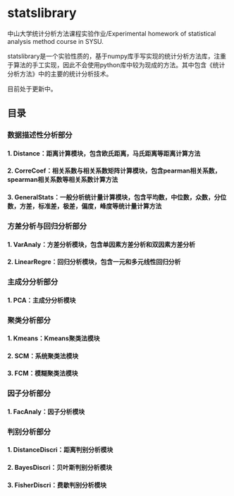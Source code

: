 # statslibrary
中山大学统计分析方法课程实验作业/Experimental homework of statistical analysis method course in SYSU.

statslibrary是一个实验性质的，基于numpy库手写实现的统计分析方法库，注重于算法的手工实现，因此不会使用python库中较为现成的方法。其中包含《统计分析方法》中的主要的统计分析技术。

目前处于更新中。

## 目录
### 数据描述性分析部分
#### 1. Distance：距离计算模块，包含欧氏距离，马氏距离等距离计算方法
#### 2. CorreCoef：相关系数与相关系数矩阵计算模块，包含pearman相关系数，spearman相关系数等相关系数计算方法
#### 3. GeneralStats：一般分析统计量计算模块，包含平均数，中位数，众数，分位数，方差，标准差，极差，偏度，峰度等统计量计算方法

### 方差分析与回归分析部分
#### 1. VarAnaly：方差分析模块，包含单因素方差分析和双因素方差分析
#### 2. LinearRegre：回归分析模块，包含一元和多元线性回归分析

### 主成分分析部分
#### 1. PCA：主成分分析模块

### 聚类分析部分
#### 1. Kmeans：Kmeans聚类法模块
#### 2. SCM：系统聚类法模块
#### 3. FCM：模糊聚类法模块

### 因子分析部分
#### 1. FacAnaly：因子分析模块

### 判别分析部分
#### 1. DistanceDiscri：距离判别分析模块
#### 2. BayesDiscri：贝叶斯判别分析模块
#### 3. FisherDiscri：费歇判别分析模块
